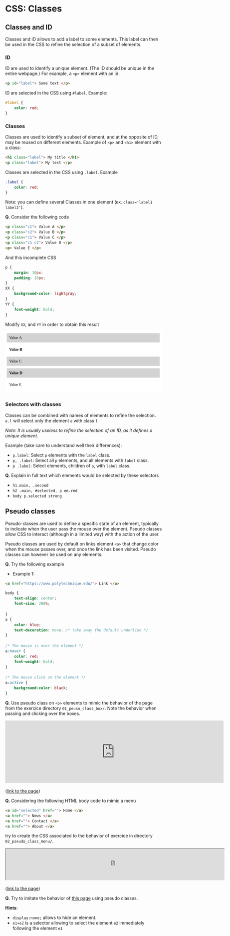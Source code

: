 # CSS: Classes

## Classes and ID

Classes and ID allows to add a label to some elements. This label can then be used in the CSS to refine the selection of a subset of elements.

### ID

ID are used to identify a unique element.
(The ID should be unique in the entire webpage.)
For example, a `<p>` element with an id:

```html
<p id="label"> Some text </p>
```

ID are selected in the CSS using `#label`. Example:

```css
#label {
	color: red;
}
```

### Classes

Classes are used to identify a subset of element, and at the opposite of ID, may be reused on different elements.
Example of `<p>` and `<h1>` element with a class:

```html
<h1 class="label"> My title </h1>
<p class="label"> My text </p>
```

Classes are selected in the CSS using `.label`. Example

```css
.label {
	color: red;
}
```

Note: you can define several Classes in one element (ex. `class='label1 label2'`).

__Q.__ Consider the following code

```html
<p class="c1"> Value A </p>
<p class="c2"> Value B </p>
<p class="c1"> Value C </p>
<p class="c1 c2"> Value D </p>
<p> Value E </p>
```

And this incomplete CSS

```css
p {
	margin: 10px;
	padding: 10px;
}
XX {
	background-color: lightgray;
}
YY {
	font-weight: bold;
}
```

Modify `XX`, and `YY` in order to obtain this result

![](pictures/classes_exercice.png)

### Selectors with classes

Classes can be combined with names of elements to refine the selection.
`e.l` will select only the element `e` with class `l`

_Note: It is usually useless to refine the selection of an ID, as it defines a unique element._

Example (take care to understand well their differences):
* `p.label`: Select `p` elements with the `label` class.
* `p, .label`: Select all `p` elements, and all elements with `label` class.
* `p .label`: Select elements, children of `p`, with `label` class.

__Q.__ Explain in full text which elements would be selected by these selectors

* `h1.main, .second`
* `h2 .main, #selected, p em.red`
* `body p.selected strong`


## Pseudo classes

Pseudo-classes are used to define a specific state of an element, typically to indicate when the user pass the mouse over the element. Pseudo classes allow CSS to interact (although in a limited way) with the action of the user.

Pseudo classes are used by default on links element `<a>` that change color when the mouse passes over, and once the link has been visited.
Pseudo classes can however be used on any elements.

__Q.__ Try the following example

* Example 1:

```html
<a href="https://www.polytechnique.edu/"> Link </a>
```

```css
body {
	text-align: center;
	font-size: 200%;

}
a {
	color: blue;
	text-decoration: none; /* take away the default underline */
}

/* The mouse is over the element */
a:hover {
	color: red;
	font-weight: bold;
}

/* The mouse click on the element */
a:active {
	background-color: black;
}
```

__Q.__ Use pseudo class on `<p>` elements to mimic the behavior of the page from the exercice directory `01_peuso_class_box/`. Note the behavior when passing and clicking over the boxes.

<iframe width="700px" height="200px" frameBorder="0" src="https://imagecomputing.net/damien.rohmer/teaching/2017_2018/semester_2/CSE_104/online_exercices/A_html_css/04_classes/exercice/01_pseudo_class_box/">
</iframe>

(<a href="https://imagecomputing.net/damien.rohmer/teaching/2017_2018/semester_2/CSE_104/online_exercices/A_html_css/04_classes/exercice/01_pseudo_class_box/">link to the page</a>)

__Q.__ Considering the following HTML body code to mimic a menu

```html
<a id="selected" href=""> Home </a>
<a href=""> News </a>
<a href=""> Contact </a>
<a href=""> About </a>
```

try to create the CSS associated to the behavior of exercice in directory `02_pseudo_class_menu/`.

<iframe width="700px" height="100px" src="https://imagecomputing.net/damien.rohmer/teaching/2017_2018/semester_2/CSE_104/online_exercices/A_html_css/04_classes/exercice/02_pseudo_class_menu/">text
</iframe>

(<a href="https://imagecomputing.net/damien.rohmer/teaching/2017_2018/semester_2/CSE_104/online_exercices/A_html_css/04_classes/exercice/02_pseudo_class_menu/">link to the page</a>)


__Q.__ Try to imitate the behavior of [this page](exercice/03_pseudo_class_appearance/index.html) using pseudo classes.

__Hints__:
* `display:none;` allows to hide an element.
* `e1+e2` is a selector allowing to select the element `e2` immediately following the element `e1`

